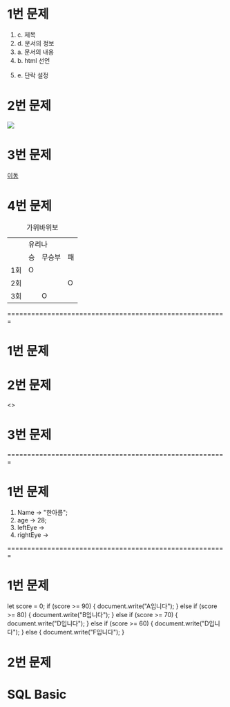 # 1번 문제

1. <title> </title> c. 제목
2. <head> </head> d. 문서의 정보
3. <body> </body> a. 문서의 내용
4. <html> </html> b. html 선언
5. <p> </p> e. 단락 설정 


# 2번 문제
<img src="mypicture.jpg">

# 3번 문제

<a href="이동할 페이지 url"> 이동 </a>

# 4번 문제

<table>
<caption> 가위바위보 </caption>
<tr>
<td rowspan="2"></td>
<td colspan="3">유리나</td>
</tr>

<tr>
<td>승</td>
<td>무승부</td>
<td>패</td>
</tr>

<tr>
<td>1회</td>
<td>O</td>
<td></td>
<td></td>
</tr>

<tr>
<td>2회</td>
<td></td>
<td></td>
<td>O</td>
</tr>

<tr>
<td>3회</td>
<td></td>
<td>O</td>
<td></td>
</tr>

</table>

=======================================================

# 1번 문제
<html>
<head></head>
<body>
<script type="text/javascript">
window.document.write("한아름");
</script>

</body>
</html>

# 2번 문제
<>

# 3번 문제

=======================================================

# 1번 문제 

1. Name -> "한아름";
2. age -> 28;
3. leftEye ->
4. rightEye ->


=======================================================

# 1번 문제
let score = 0;
if (score >= 90) {
    document.write("A입니다");
} else if (score >= 80) {
    document.write("B입니다");
} else if (score >=  70)  {
    document.write("D입니다");
} else if (score >=  60)  {
    document.write("D입니다");
} else {
    document.write("F입니다");
}

# 2번 문제




# SQL Basic

